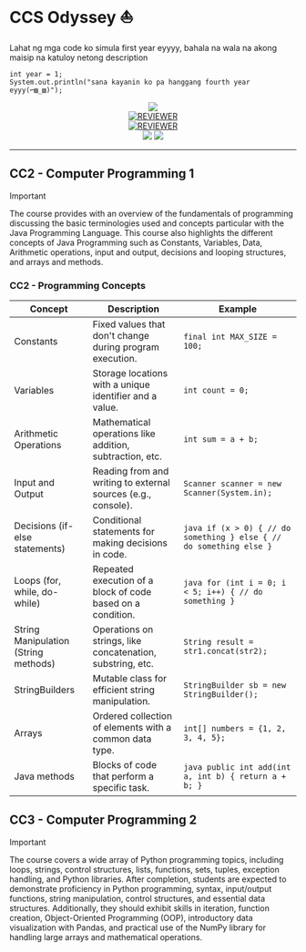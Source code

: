 # CCS Odyssey :boat:

Lahat ng mga code ko simula first year eyyyy, bahala na wala na akong maisip na katuloy netong description

```
int year = 1;
System.out.println("sana kayanin ko pa hanggang fourth year eyyy(⌐▨_▨)");
```

<p align="center">
  <img src="https://img.shields.io/badge/Language-Java_jdk_20-f8981d?style=for-the-badge&">
  <br>
    <a href="REVIEWER-JAVA.md" target="_blank">
    <img alt="REVIEWER" src="https://img.shields.io/badge/java-cheatsheet-blue?style=for-the-badge&logo=openjdk">
  </a>
  <br>
    <a href="REVIEWER-PY.md" target="_blank">
    <img alt="REVIEWER" src="https://img.shields.io/badge/python-cheatsheet-blue?style=for-the-badge&logo=python">
  </a>
  <br>
  <img src="https://img.shields.io/github/commit-activity/t/sudo-paoo/mga-pakyu?style=for-the-badge">
  <img src="https://img.shields.io/badge/Total_Programs-49-blue?style=for-the-badge">
</p>

<hr>

## CC2 - Computer Programming 1

> [!IMPORTANT]
> The course provides with an overview of the fundamentals of programming discussing the basic terminologies used and concepts particular with the Java Programming Language. This course also highlights the different concepts of Java Programming such as Constants, Variables, Data, Arithmetic operations, input and output, decisions and looping structures, and arrays and methods.

### CC2 - Programming Concepts

| Concept                              | Description                                                   | Example                                                             |
| ------------------------------------ | ------------------------------------------------------------- | ------------------------------------------------------------------- |
| Constants                            | Fixed values that don't change during program execution.      | `final int MAX_SIZE = 100;`                                         |
| Variables                            | Storage locations with a unique identifier and a value.       | `int count = 0;`                                                    |
| Arithmetic Operations                | Mathematical operations like addition, subtraction, etc.      | `int sum = a + b;`                                                  |
| Input and Output                     | Reading from and writing to external sources (e.g., console). | `Scanner scanner = new Scanner(System.in);`                         |
| Decisions (if-else statements)       | Conditional statements for making decisions in code.          | `java if (x > 0) { // do something } else { // do something else }` |
| Loops (for, while, do-while)         | Repeated execution of a block of code based on a condition.   | `java for (int i = 0; i < 5; i++) { // do something }`              |
| String Manipulation (String methods) | Operations on strings, like concatenation, substring, etc.    | `String result = str1.concat(str2);`                                |
| StringBuilders                       | Mutable class for efficient string manipulation.              | `StringBuilder sb = new StringBuilder();`                           |
| Arrays                               | Ordered collection of elements with a common data type.       | `int[] numbers = {1, 2, 3, 4, 5};`                                  |
| Java methods                         | Blocks of code that perform a specific task.                  | `java public int add(int a, int b) { return a + b; }`               |

## CC3 - Computer Programming 2

> [!IMPORTANT]
> The course covers a wide array of Python programming topics, including loops, strings, control structures, lists, functions, sets, tuples, exception handling, and Python libraries. After completion, students are expected to demonstrate proficiency in Python programming, syntax, input/output functions, string manipulation, control structures, and essential data structures. Additionally, they should exhibit skills in iteration, function creation, Object-Oriented Programming (OOP), introductory data visualization with Pandas, and practical use of the NumPy library for handling large arrays and mathematical operations.

